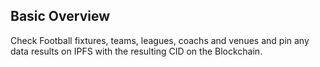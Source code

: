 ## Basic Overview

Check Football fixtures, teams, leagues, coachs and venues and pin any data results on IPFS with the resulting CID on the Blockchain.

